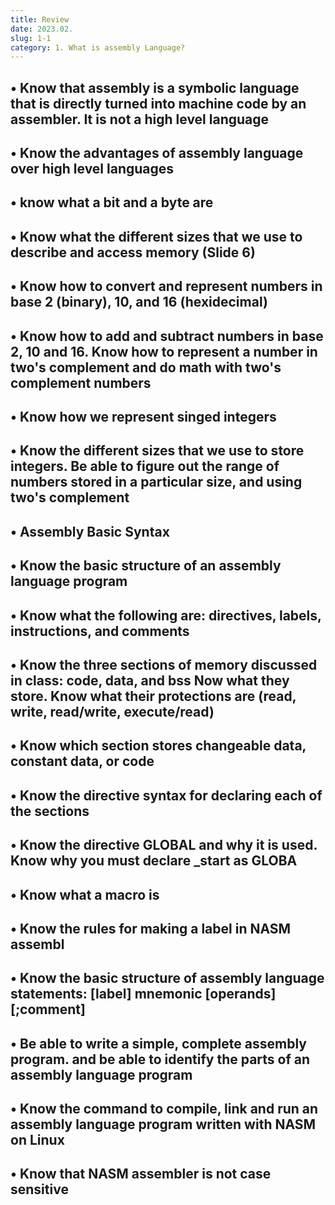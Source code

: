 ```yaml
---
title: Review
date: 2023.02.
slug: 1-1
category: 1. What is assembly Language?
---
```



## • Know that assembly is a symbolic language that is directly turned into machine code by an assembler. It is not a high level language

## • Know the advantages of assembly language over high level languages

## • know what a bit and a byte are

## • Know what the different sizes that we use to describe and access memory (Slide 6)

## • Know how to convert and represent numbers in base 2 (binary), 10, and 16 (hexidecimal)

## • Know how to add and subtract numbers in base 2, 10 and 16. Know how to represent a number in two's complement and do math with two's complement numbers

## •  Know how we represent singed integers

## • Know the different sizes that we use to store integers. Be able to figure out the range of numbers stored in a particular size, and using two's complement

## • Assembly Basic Syntax

## • Know the basic structure of an assembly language program

## • Know what the following are: directives, labels, instructions, and comments

## • Know the three sections of memory discussed in class: code, data, and bss Now what they store. Know what their protections are (read, write, read/write, execute/read)

## • Know which section stores changeable data, constant data, or code

## • Know the directive syntax for declaring each of the sections

## • Know the directive GLOBAL and why it is used. Know why you must declare _start as GLOBA

## • Know what a macro is

## • Know the rules for making a label in NASM assembl

## • Know the basic structure of assembly language statements: [label] mnemonic [operands] [;comment]

## • Be able to write a simple, complete assembly program. and be able to identify the parts of an assembly language program

## • Know the command to compile, link and run an assembly language program written with NASM on Linux

## • Know that NASM assembler is not case sensitive
